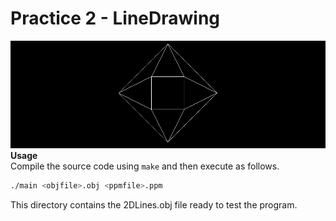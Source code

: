 # Practice 2 - LineDrawing
![](README_header.png)
**Usage**\
Compile the source code using `make` and then execute as follows.
```bash
./main <objfile>.obj <ppmfile>.ppm
```
This directory contains the 2DLines.obj file ready to test the program. 